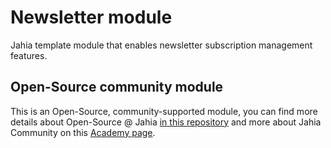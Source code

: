 # Newsletter module

Jahia template module that enables newsletter subscription management features.

## Open-Source community module

This is an Open-Source, community-supported module, you can find more details about Open-Source @ Jahia [in this repository](https://github.com/Jahia/open-source) and more about Jahia Community on this [Academy page](https://academy.jahia.com/community).



